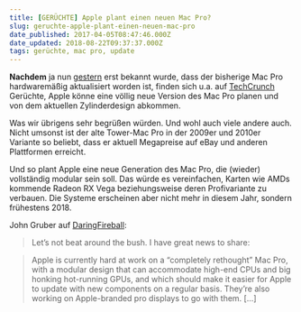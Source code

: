 ```yaml
---
title: [GERÜCHTE] Apple plant einen neuen Mac Pro?
slug: geruchte-apple-plant-einen-neuen-mac-pro
date_published: 2017-04-05T08:47:46.000Z
date_updated: 2018-08-22T09:37:37.000Z
tags: gerüchte, mac pro, update
---
```


**Nachdem** ja nun [gestern](__GHOST_URL__/hell-freezes-over-ein-aktualisierter-macpro/) erst bekannt wurde, dass der bisherige Mac Pro hardwaremäßig aktualisiert worden ist, finden sich u.a. auf [TechCrunch](https://techcrunch.com/2017/04/04/apple-pushes-the-reset-button-on-the-mac-pro/) Gerüchte, Apple könne eine völlig neue Version des Mac Pro planen und von dem aktuellen Zylinderdesign abkommen. 

Was wir übrigens sehr begrüßen würden. Und wohl auch viele andere auch. Nicht umsonst ist der alte Tower-Mac Pro in der 2009er und 2010er Variante so beliebt, dass er aktuell Megapreise auf eBay und anderen Plattformen erreicht.

Und so plant Apple eine neue Generation des Mac Pro, die (wieder) vollständig modular sein soll. Das würde es vereinfachen, Karten wie AMDs kommende Radeon RX Vega beziehungsweise deren Profivariante zu verbauen. Die Systeme erscheinen aber nicht mehr in diesem Jahr, sondern frühestens 2018.

John Gruber auf [DaringFireball](http://daringfireball.net/2017/04/the_mac_pro_lives):

> Let’s not beat around the bush. I have great news to share:

> Apple is currently hard at work on a “completely rethought” Mac Pro, with a modular design that can accommodate high-end CPUs and big honking hot-running GPUs, and which should make it easier for Apple to update with new components on a regular basis. They’re also working on Apple-branded pro displays to go with them. [...]
